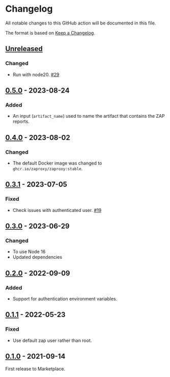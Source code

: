 # Changelog

All notable changes to this GitHub action will be documented in this file.

The format is based on [Keep a Changelog](https://keepachangelog.com/en/1.0.0/).

## [Unreleased]
### Changed
- Run with node20. [#29](https://github.com/zaproxy/action-api-scan/issues/29)

## [0.5.0] - 2023-08-24
### Added
 - An input (`artifact_name`) used to name the artifact that contains the ZAP reports.

## [0.4.0] - 2023-08-02
### Changed
- The default Docker image was changed to `ghcr.io/zaproxy/zaproxy:stable`.

## [0.3.1] - 2023-07-05
### Fixed
- Check issues with authenticated user. [#19](https://github.com/zaproxy/action-api-scan/issues/19)

## [0.3.0] - 2023-06-29

### Changed
- To use Node 16
- Updated dependencies

## [0.2.0] - 2022-09-09

### Added
- Support for authentication environment variables.

## [0.1.1] - 2022-05-23

### Fixed
- Use default zap user rather than root.

## [0.1.0] - 2021-09-14

First release to Marketplace.

[Unreleased]: https://github.com/zaproxy/action-api-scan/compare/v0.5.0...HEAD
[0.5.0]: https://github.com/zaproxy/action-api-scan/compare/v0.4.0...v0.5.0
[0.4.0]: https://github.com/zaproxy/action-api-scan/compare/v0.3.1...v0.4.0
[0.3.1]: https://github.com/zaproxy/action-api-scan/compare/v0.3.0...v0.3.1
[0.3.0]: https://github.com/zaproxy/action-api-scan/compare/v0.2.0...v0.3.0
[0.2.0]: https://github.com/zaproxy/action-api-scan/compare/v0.1.1...v0.2.0
[0.1.1]: https://github.com/zaproxy/action-api-scan/compare/v0.1.0...v0.1.1
[0.1.0]: https://github.com/zaproxy/action-api-scan/compare/12a34c296c603f7505336a7fc750363fa978d93e...v0.1.0
